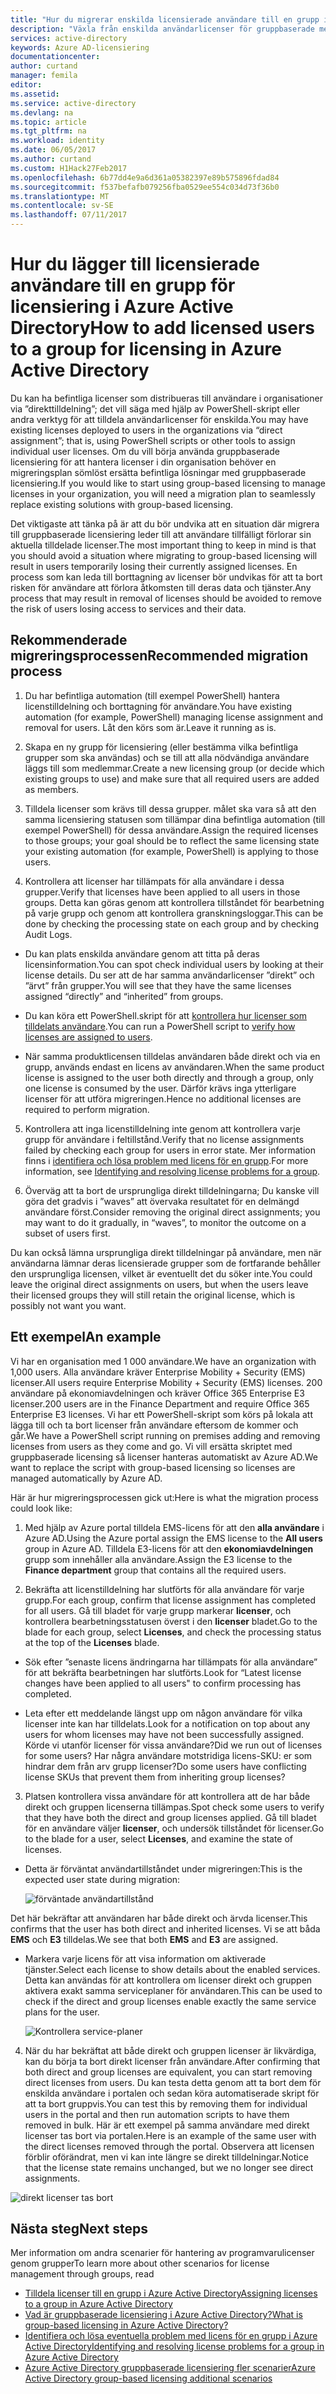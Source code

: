 ```yaml
---
title: "Hur du migrerar enskilda licensierade användare till en grupp i Azure Active Directory | Microsoft Docs"
description: "Växla från enskilda användarlicenser för gruppbaserade med Azure Active Directory"
services: active-directory
keywords: Azure AD-licensiering
documentationcenter: 
author: curtand
manager: femila
editor: 
ms.assetid: 
ms.service: active-directory
ms.devlang: na
ms.topic: article
ms.tgt_pltfrm: na
ms.workload: identity
ms.date: 06/05/2017
ms.author: curtand
ms.custom: H1Hack27Feb2017
ms.openlocfilehash: 6b77dd4e9a6d361a05382397e89b575896fdad84
ms.sourcegitcommit: f537befafb079256fba0529ee554c034d73f36b0
ms.translationtype: MT
ms.contentlocale: sv-SE
ms.lasthandoff: 07/11/2017
---
```

# <a name="how-to-add-licensed-users-to-a-group-for-licensing-in-azure-active-directory"></a><span data-ttu-id="7e79b-104">Hur du lägger till licensierade användare till en grupp för licensiering i Azure Active Directory</span><span class="sxs-lookup"><span data-stu-id="7e79b-104">How to add licensed users to a group for licensing in Azure Active Directory</span></span>

<span data-ttu-id="7e79b-105">Du kan ha befintliga licenser som distribueras till användare i organisationer via ”direkttilldelning”; det vill säga med hjälp av PowerShell-skript eller andra verktyg för att tilldela användarlicenser för enskilda.</span><span class="sxs-lookup"><span data-stu-id="7e79b-105">You may have existing licenses deployed to users in the organizations via “direct assignment”; that is, using PowerShell scripts or other tools to assign individual user licenses.</span></span> <span data-ttu-id="7e79b-106">Om du vill börja använda gruppbaserade licensiering för att hantera licenser i din organisation behöver en migreringsplan sömlöst ersätta befintliga lösningar med gruppbaserade licensiering.</span><span class="sxs-lookup"><span data-stu-id="7e79b-106">If you would like to start using group-based licensing to manage licenses in your organization, you will need a migration plan to seamlessly replace existing solutions with group-based licensing.</span></span>

<span data-ttu-id="7e79b-107">Det viktigaste att tänka på är att du bör undvika att en situation där migrera till gruppbaserade licensiering leder till att användare tillfälligt förlorar sin aktuella tilldelade licenser.</span><span class="sxs-lookup"><span data-stu-id="7e79b-107">The most important thing to keep in mind is that you should avoid a situation where migrating to group-based licensing will result in users temporarily losing their currently assigned licenses.</span></span> <span data-ttu-id="7e79b-108">En process som kan leda till borttagning av licenser bör undvikas för att ta bort risken för användare att förlora åtkomsten till deras data och tjänster.</span><span class="sxs-lookup"><span data-stu-id="7e79b-108">Any process that may result in removal of licenses should be avoided to remove the risk of users losing access to services and their data.</span></span>

## <a name="recommended-migration-process"></a><span data-ttu-id="7e79b-109">Rekommenderade migreringsprocessen</span><span class="sxs-lookup"><span data-stu-id="7e79b-109">Recommended migration process</span></span>

1. <span data-ttu-id="7e79b-110">Du har befintliga automation (till exempel PowerShell) hantera licenstilldelning och borttagning för användare.</span><span class="sxs-lookup"><span data-stu-id="7e79b-110">You have existing automation (for example, PowerShell) managing license assignment and removal for users.</span></span> <span data-ttu-id="7e79b-111">Låt den körs som är.</span><span class="sxs-lookup"><span data-stu-id="7e79b-111">Leave it running as is.</span></span>

2. <span data-ttu-id="7e79b-112">Skapa en ny grupp för licensiering (eller bestämma vilka befintliga grupper som ska användas) och se till att alla nödvändiga användare läggs till som medlemmar.</span><span class="sxs-lookup"><span data-stu-id="7e79b-112">Create a new licensing group (or decide which existing groups to use) and make sure that all required users are added as members.</span></span>

3. <span data-ttu-id="7e79b-113">Tilldela licenser som krävs till dessa grupper. målet ska vara så att den samma licensiering statusen som tillämpar dina befintliga automation (till exempel PowerShell) för dessa användare.</span><span class="sxs-lookup"><span data-stu-id="7e79b-113">Assign the required licenses to those groups; your goal should be to reflect the same licensing state your existing automation (for example, PowerShell) is applying to those users.</span></span>

4. <span data-ttu-id="7e79b-114">Kontrollera att licenser har tillämpats för alla användare i dessa grupper.</span><span class="sxs-lookup"><span data-stu-id="7e79b-114">Verify that licenses have been applied to all users in those groups.</span></span> <span data-ttu-id="7e79b-115">Detta kan göras genom att kontrollera tillståndet för bearbetning på varje grupp och genom att kontrollera granskningsloggar.</span><span class="sxs-lookup"><span data-stu-id="7e79b-115">This can be done by checking the processing state on each group and by checking Audit Logs.</span></span>

  - <span data-ttu-id="7e79b-116">Du kan plats enskilda användare genom att titta på deras licensinformation.</span><span class="sxs-lookup"><span data-stu-id="7e79b-116">You can spot check individual users by looking at their license details.</span></span> <span data-ttu-id="7e79b-117">Du ser att de har samma användarlicenser ”direkt” och ”ärvt” från grupper.</span><span class="sxs-lookup"><span data-stu-id="7e79b-117">You will see that they have the same licenses assigned “directly” and “inherited” from groups.</span></span>

  - <span data-ttu-id="7e79b-118">Du kan köra ett PowerShell.skript för att [kontrollera hur licenser som tilldelats användare](active-directory-licensing-group-advanced.md#use-powershell-to-see-who-has-inherited-and-direct-licenses).</span><span class="sxs-lookup"><span data-stu-id="7e79b-118">You can run a PowerShell script to [verify how licenses are assigned to users](active-directory-licensing-group-advanced.md#use-powershell-to-see-who-has-inherited-and-direct-licenses).</span></span>

  - <span data-ttu-id="7e79b-119">När samma produktlicensen tilldelas användaren både direkt och via en grupp, används endast en licens av användaren.</span><span class="sxs-lookup"><span data-stu-id="7e79b-119">When the same product license is assigned to the user both directly and through a group, only one license is consumed by the user.</span></span> <span data-ttu-id="7e79b-120">Därför krävs inga ytterligare licenser för att utföra migreringen.</span><span class="sxs-lookup"><span data-stu-id="7e79b-120">Hence no additional licenses are required to perform migration.</span></span>

5. <span data-ttu-id="7e79b-121">Kontrollera att inga licenstilldelning inte genom att kontrollera varje grupp för användare i feltillstånd.</span><span class="sxs-lookup"><span data-stu-id="7e79b-121">Verify that no license assignments failed by checking each group for users in error state.</span></span> <span data-ttu-id="7e79b-122">Mer information finns i [identifiera och lösa problem med licens för en grupp](active-directory-licensing-group-problem-resolution-azure-portal.md).</span><span class="sxs-lookup"><span data-stu-id="7e79b-122">For more information, see [Identifying and resolving license problems for a group](active-directory-licensing-group-problem-resolution-azure-portal.md).</span></span>

6. <span data-ttu-id="7e79b-123">Överväg att ta bort de ursprungliga direkt tilldelningarna; Du kanske vill göra det gradvis i ”waves” att övervaka resultatet för en delmängd användare först.</span><span class="sxs-lookup"><span data-stu-id="7e79b-123">Consider removing the original direct assignments; you may want to do it gradually, in “waves”, to monitor the outcome on a subset of users first.</span></span>

  <span data-ttu-id="7e79b-124">Du kan också lämna ursprungliga direkt tilldelningar på användare, men när användarna lämnar deras licensierade grupper som de fortfarande behåller den ursprungliga licensen, vilket är eventuellt det du söker inte.</span><span class="sxs-lookup"><span data-stu-id="7e79b-124">You could leave the original direct assignments on users, but when the users leave their licensed groups they will still retain the original license, which is possibly not want you want.</span></span>

## <a name="an-example"></a><span data-ttu-id="7e79b-125">Ett exempel</span><span class="sxs-lookup"><span data-stu-id="7e79b-125">An example</span></span>

<span data-ttu-id="7e79b-126">Vi har en organisation med 1 000 användare.</span><span class="sxs-lookup"><span data-stu-id="7e79b-126">We have an organization with 1,000 users.</span></span> <span data-ttu-id="7e79b-127">Alla användare kräver Enterprise Mobility + Security (EMS) licenser.</span><span class="sxs-lookup"><span data-stu-id="7e79b-127">All users require Enterprise Mobility + Security (EMS) licenses.</span></span> <span data-ttu-id="7e79b-128">200 användare på ekonomiavdelningen och kräver Office 365 Enterprise E3 licenser.</span><span class="sxs-lookup"><span data-stu-id="7e79b-128">200 users are in the Finance Department and require Office 365 Enterprise E3 licenses.</span></span> <span data-ttu-id="7e79b-129">Vi har ett PowerShell-skript som körs på lokala att lägga till och ta bort licenser från användare eftersom de kommer och går.</span><span class="sxs-lookup"><span data-stu-id="7e79b-129">We have a PowerShell script running on premises adding and removing licenses from users as they come and go.</span></span> <span data-ttu-id="7e79b-130">Vi vill ersätta skriptet med gruppbaserade licensing så licenser hanteras automatiskt av Azure AD.</span><span class="sxs-lookup"><span data-stu-id="7e79b-130">We want to replace the script with group-based licensing so licenses are managed automatically by Azure AD.</span></span>

<span data-ttu-id="7e79b-131">Här är hur migreringsprocessen gick ut:</span><span class="sxs-lookup"><span data-stu-id="7e79b-131">Here is what the migration process could look like:</span></span>

1. <span data-ttu-id="7e79b-132">Med hjälp av Azure portal tilldela EMS-licens för att den **alla användare** i Azure AD.</span><span class="sxs-lookup"><span data-stu-id="7e79b-132">Using the Azure portal assign the EMS license to the **All users** group in Azure AD.</span></span> <span data-ttu-id="7e79b-133">Tilldela E3-licens för att den **ekonomiavdelningen** grupp som innehåller alla användare.</span><span class="sxs-lookup"><span data-stu-id="7e79b-133">Assign the E3 license to the **Finance department** group that contains all the required users.</span></span>

2. <span data-ttu-id="7e79b-134">Bekräfta att licenstilldelning har slutförts för alla användare för varje grupp.</span><span class="sxs-lookup"><span data-stu-id="7e79b-134">For each group, confirm that license assignment has completed for all users.</span></span> <span data-ttu-id="7e79b-135">Gå till bladet för varje grupp markerar **licenser**, och kontrollera bearbetningsstatusen överst i den **licenser** bladet.</span><span class="sxs-lookup"><span data-stu-id="7e79b-135">Go to the blade for each group, select **Licenses**, and check the processing status at the top of the **Licenses** blade.</span></span>

  - <span data-ttu-id="7e79b-136">Sök efter ”senaste licens ändringarna har tillämpats för alla användare” för att bekräfta bearbetningen har slutförts.</span><span class="sxs-lookup"><span data-stu-id="7e79b-136">Look for “Latest license changes have been applied to all users" to confirm processing has completed.</span></span>

  - <span data-ttu-id="7e79b-137">Leta efter ett meddelande längst upp om någon användare för vilka licenser inte kan har tilldelats.</span><span class="sxs-lookup"><span data-stu-id="7e79b-137">Look for a notification on top about any users for whom licenses may have not been successfully assigned.</span></span> <span data-ttu-id="7e79b-138">Körde vi utanför licenser för vissa användare?</span><span class="sxs-lookup"><span data-stu-id="7e79b-138">Did we run out of licenses for some users?</span></span> <span data-ttu-id="7e79b-139">Har några användare motstridiga licens-SKU: er som hindrar dem från arv grupp licenser?</span><span class="sxs-lookup"><span data-stu-id="7e79b-139">Do some users have conflicting license SKUs that prevent them from inheriting group licenses?</span></span>

3. <span data-ttu-id="7e79b-140">Platsen kontrollera vissa användare för att kontrollera att de har både direkt och gruppen licenserna tillämpas.</span><span class="sxs-lookup"><span data-stu-id="7e79b-140">Spot check some users to verify that they have both the direct and group licenses applied.</span></span> <span data-ttu-id="7e79b-141">Gå till bladet för en användare väljer **licenser**, och undersök tillståndet för licenser.</span><span class="sxs-lookup"><span data-stu-id="7e79b-141">Go to the blade for a user, select **Licenses**, and examine the state of licenses.</span></span>

  - <span data-ttu-id="7e79b-142">Detta är förväntat användartillståndet under migreringen:</span><span class="sxs-lookup"><span data-stu-id="7e79b-142">This is the expected user state during migration:</span></span>

      ![förväntade användartillstånd](media/active-directory-licensing-group-migration-azure-portal/expected-user-state.png)

  <span data-ttu-id="7e79b-144">Det här bekräftar att användaren har både direkt och ärvda licenser.</span><span class="sxs-lookup"><span data-stu-id="7e79b-144">This confirms that the user has both direct and inherited licenses.</span></span> <span data-ttu-id="7e79b-145">Vi se att båda **EMS** och **E3** tilldelas.</span><span class="sxs-lookup"><span data-stu-id="7e79b-145">We see that both **EMS** and **E3** are assigned.</span></span>

  - <span data-ttu-id="7e79b-146">Markera varje licens för att visa information om aktiverade tjänster.</span><span class="sxs-lookup"><span data-stu-id="7e79b-146">Select each license to show details about the enabled services.</span></span> <span data-ttu-id="7e79b-147">Detta kan användas för att kontrollera om licenser direkt och gruppen aktivera exakt samma serviceplaner för användaren.</span><span class="sxs-lookup"><span data-stu-id="7e79b-147">This can be used to check if the direct and group licenses enable exactly the same service plans for the user.</span></span>

      ![Kontrollera service-planer](media/active-directory-licensing-group-migration-azure-portal/check-service-plans.png)

4. <span data-ttu-id="7e79b-149">När du har bekräftat att både direkt och gruppen licenser är likvärdiga, kan du börja ta bort direkt licenser från användare.</span><span class="sxs-lookup"><span data-stu-id="7e79b-149">After confirming that both direct and group licenses are equivalent, you can start removing direct licenses from users.</span></span> <span data-ttu-id="7e79b-150">Du kan testa detta genom att ta bort dem för enskilda användare i portalen och sedan köra automatiserade skript för att ta bort gruppvis.</span><span class="sxs-lookup"><span data-stu-id="7e79b-150">You can test this by removing them for individual users in the portal and then run automation scripts to have them removed in bulk.</span></span> <span data-ttu-id="7e79b-151">Här är ett exempel på samma användare med direkt licenser tas bort via portalen.</span><span class="sxs-lookup"><span data-stu-id="7e79b-151">Here is an example of the same user with the direct licenses removed through the portal.</span></span> <span data-ttu-id="7e79b-152">Observera att licensen förblir oförändrat, men vi kan inte längre se direkt tilldelningar.</span><span class="sxs-lookup"><span data-stu-id="7e79b-152">Notice that the license state remains unchanged, but we no longer see direct assignments.</span></span>

  ![direkt licenser tas bort](media/active-directory-licensing-group-migration-azure-portal/direct-licenses-removed.png)


## <a name="next-steps"></a><span data-ttu-id="7e79b-154">Nästa steg</span><span class="sxs-lookup"><span data-stu-id="7e79b-154">Next steps</span></span>

<span data-ttu-id="7e79b-155">Mer information om andra scenarier för hantering av programvarulicenser genom grupper</span><span class="sxs-lookup"><span data-stu-id="7e79b-155">To learn more about other scenarios for license management through groups, read</span></span>

* [<span data-ttu-id="7e79b-156">Tilldela licenser till en grupp i Azure Active Directory</span><span class="sxs-lookup"><span data-stu-id="7e79b-156">Assigning licenses to a group in Azure Active Directory</span></span>](active-directory-licensing-group-assignment-azure-portal.md)
* [<span data-ttu-id="7e79b-157">Vad är gruppbaserade licensiering i Azure Active Directory?</span><span class="sxs-lookup"><span data-stu-id="7e79b-157">What is group-based licensing in Azure Active Directory?</span></span>](active-directory-licensing-whatis-azure-portal.md)
* [<span data-ttu-id="7e79b-158">Identifiera och lösa eventuella problem med licens för en grupp i Azure Active Directory</span><span class="sxs-lookup"><span data-stu-id="7e79b-158">Identifying and resolving license problems for a group in Azure Active Directory</span></span>](active-directory-licensing-group-problem-resolution-azure-portal.md)
* [<span data-ttu-id="7e79b-159">Azure Active Directory gruppbaserade licensiering fler scenarier</span><span class="sxs-lookup"><span data-stu-id="7e79b-159">Azure Active Directory group-based licensing additional scenarios</span></span>](active-directory-licensing-group-advanced.md)
